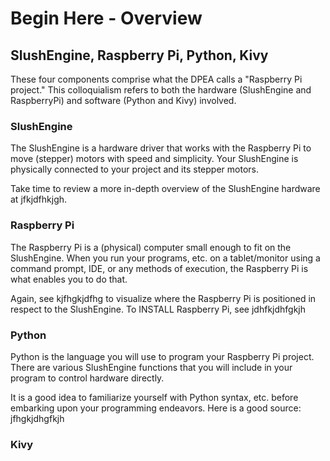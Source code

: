 # Begin Here - Overview

## SlushEngine, Raspberry Pi, Python, Kivy

These four components comprise what the DPEA calls a "Raspberry Pi project." This colloquialism refers to both the hardware (SlushEngine and RaspberryPi) and software (Python and Kivy) involved.

### SlushEngine
The SlushEngine is a hardware driver that works with the Raspberry Pi to move (stepper) motors with speed and simplicity. Your SlushEngine is physically connected to your project and its stepper motors.

Take time to review a more in-depth overview of the SlushEngine hardware at jfkjdfhkjgh. 

### Raspberry Pi
The Raspberry Pi is a (physical) computer small enough to fit on the SlushEngine. When you run your programs, etc. on a tablet/monitor using a command prompt, IDE, or any methods of execution, the Raspberry Pi is what enables you to do that.

Again, see kjfhgkjdfhg to visualize where the Raspberry Pi is positioned in respect to the SlushEngine.
To INSTALL Raspberry Pi, see jdhfkjdhfgkjh

### Python
Python is the language you will use to program your Raspberry Pi project. There are various SlushEngine functions that you will include in your program to control hardware directly.

It is a good idea to familiarize yourself with Python syntax, etc. before embarking upon your programming endeavors. Here is a good source: jfhgkjdhgfkjh



### Kivy
